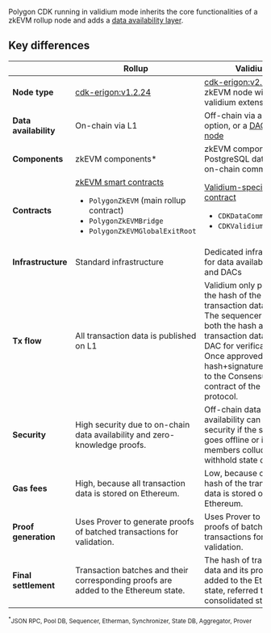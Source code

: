 <!--
---
comments: true
---
-->

Polygon CDK running in validium mode inherits the core functionalities of a zkEVM rollup node and adds a [data availability layer](../glossary/index.md#data-availability-committee-dac).

## Key differences

|        | Rollup                                                    | Validium                                                                           |
| ------------------------ | ----------------------------------------------------------- | ---------------------------------------------------------------------------------- |
| **Node type**            | [cdk-erigon:v1.2.24](https://github.com/0xPolygonHermez/cdk-erigon/releases/tag/v1.2.24) | [cdk-erigon:v2.1.x](https://github.com/0xPolygonHermez/cdk-erigon/releases): zkEVM node with validium extensions                  |
| **Data availability**    | On-chain via L1                                            | Off-chain via a local option, or a [DAC](../glossary/index.md#data-availability-committee-dac) + [DA node](https://github.com/0xPolygon/cdk-data-availability) |
| **Components**           | zkEVM components\*                                        | zkEVM components\* + PostgreSQL database + on-chain committees                   |
| **Contracts** | [zkEVM smart contracts](https://github.com/0xPolygonHermez/zkevm-contracts)  <ul><li>`PolygonZkEVM` (main rollup contract)</li> <li> `PolygonZkEVMBridge`</li> <li>`PolygonZkEVMGlobalExitRoot`</li></ul>  | [Validium-specific DAC contract](https://github.com/0xPolygon/cdk-validium-contracts) <ul><li>`CDKDataCommittee.sol`</li><li> `CDKValidium.sol` </li></ul> |
| **Infrastructure** | Standard infrastructure                                     | Dedicated infrastructure for data availability layer and DACs                      |
| **Tx flow** | All transaction data is published on L1 | Validium only publishes the hash of the transaction data to L1. The sequencer sends both the hash and the transaction data to the DAC for verification. Once approved, the hash+signatures are sent to the Consensus L1 contract of the validium protocol.
| **Security** | High security due to on-chain data availability and zero-knowledge proofs. |Off-chain data availability can affect security if the sequencer goes offline or if DAC members collude to withhold state data. |
| **Gas fees** | High, because all transaction data is stored on Ethereum. | Low, because only the hash of the transaction data is stored on Ethereum. |
| **Proof generation** | Uses Prover to generate proofs of batched transactions for validation. | Uses Prover to generate proofs of batched transactions for validation. |
| **Final settlement** | Transaction batches and their corresponding proofs are added to the Ethereum state. | The hash of transaction data and its proof are added to the Ethereum state, referred to as the consolidated state. |

<sub><sup>*</sup>JSON RPC, Pool DB, Sequencer, Etherman, Synchronizer, State DB, Aggregator, Prover</sub>
